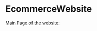 # EcommerceWebsite

[Main Page of the website:](https://github.com/[77ruthvik]/[EcommerceWebsite]/blob/[main/Images]/Main%20Page%201.png?raw=true)
